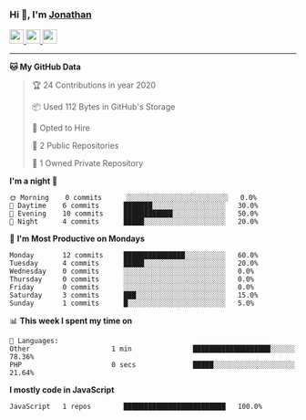 ### Hi 👋, I'm [Jonathan](https://jonathan-d.ch) 


<p>
  <a href="https://www.twitter.com/redkill2108">
    <img src="https://img.shields.io/badge/twitter-%231DA1F2.svg?&style=for-the-badge&logo=twitter&logoColor=white" height=25>
  </a>
  <a href="https://www.linkedin.com/in/jdebetaz">
    <img src="https://img.shields.io/badge/linkedin-%230077B5.svg?&style=for-the-badge&logo=linkedin&logoColor=white" height=25>
  </a>
  <a href="https://www.instagram.com/jdebetaz/">
    <img src="https://img.shields.io/badge/instagram-%23E4405F.svg?&style=for-the-badge&logo=instagram&logoColor=white" height=25>
  </a>
</p>

-------

<!--START_SECTION:waka-->
**🐱 My GitHub Data** 

> 🏆 24 Contributions in year 2020
 > 
> 📦 Used 112 Bytes in GitHub's Storage 
 > 
> 💼 Opted to Hire
 > 
> 📜 2 Public Repositories 
 > 
> 🔑 1 Owned Private Repository 
 > 
**I'm a night 🦉** 

```text
🌞 Morning    0 commits      ░░░░░░░░░░░░░░░░░░░░░░░░░   0.0% 
🌆 Daytime    6 commits      ███████░░░░░░░░░░░░░░░░░░   30.0% 
🌃 Evening    10 commits     ████████████░░░░░░░░░░░░░   50.0% 
🌙 Night      4 commits      █████░░░░░░░░░░░░░░░░░░░░   20.0%

```
📅 **I'm Most Productive on Mondays** 

```text
Monday       12 commits     ███████████████░░░░░░░░░░   60.0% 
Tuesday      4 commits      █████░░░░░░░░░░░░░░░░░░░░   20.0% 
Wednesday    0 commits      ░░░░░░░░░░░░░░░░░░░░░░░░░   0.0% 
Thursday     0 commits      ░░░░░░░░░░░░░░░░░░░░░░░░░   0.0% 
Friday       0 commits      ░░░░░░░░░░░░░░░░░░░░░░░░░   0.0% 
Saturday     3 commits      ███░░░░░░░░░░░░░░░░░░░░░░   15.0% 
Sunday       1 commits      █░░░░░░░░░░░░░░░░░░░░░░░░   5.0%

```


📊 **This week I spent my time on** 

```text
💬 Languages: 
Other                    1 min               ███████████████████░░░░░░   78.36% 
PHP                      0 secs              █████░░░░░░░░░░░░░░░░░░░░   21.64%

```

**I mostly code in JavaScript** 

```text
JavaScript   1 repos        █████████████████████████   100.0%

```



<!--END_SECTION:waka-->
